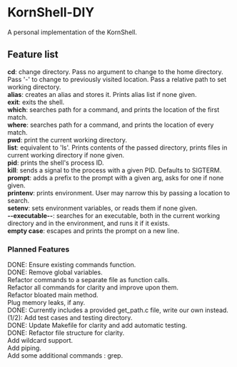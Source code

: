 # KornShell-DIY

A personal implementation of the KornShell.

## Feature list

**cd**: change directory. Pass no argument to change to the home directory. Pass '-' to change to previously visited location. Pass a relative path to set working directory.  
**alias**: creates an alias and stores it. Prints alias list if none given.  
**exit**: exits the shell.  
**which**: searches path for a command, and prints the location of the first match.  
**where**: searches path for a command, and prints the location of every match.  
**pwd**: print the current working directory.  
**list**: equivalent to 'ls'. Prints contents of the passed directory, prints files in current working directory if none given.  
**pid**: prints the shell's process ID.  
**kill**: sends a signal to the process with a given PID. Defaults to SIGTERM.  
**prompt**: adds a prefix to the prompt with a given arg, asks for one if none given.  
**printenv**: prints environment. User may narrow this by passing a location to search.  
**setenv**: sets environment variables, or reads them if none given.  
**--executable--**: searches for an executable, both in the current working directory and in the environment, and runs it if it exists.  
**empty case**: escapes and prints the prompt on a new line.  


### Planned Features

DONE: Ensure existing commands function.  
DONE: Remove global variables.  
Refactor commands to a separate file as function calls.  
Refactor all commands for clarity and improve upon them.  
Refactor bloated main method.  
Plug memory leaks, if any.  
DONE: Currently includes a provided get_path.c file, write our own instead.  
(1/2): Add test cases and testing directory.  
DONE: Update Makefile for clarity and add automatic testing.  
DONE: Refactor file structure for clarity.  
Add wildcard support.  
Add piping.  
Add some additional commands : grep.  
